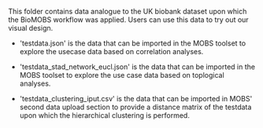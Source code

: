 This folder contains data analogue to the UK biobank dataset upon which the BioMOBS workflow was applied. Users can use this data to try out our visual design.

- 'testdata.json'
is the data that can be imported in the MOBS toolset to explore the usecase data based on correlation analyses. 

- 'testdata_stad_network_eucl.json'
is the data that can be imported in the MOBS toolset to explore the use case data based on toplogical analyses. 

- 'testdata_clustering_iput.csv'
is the data that can be imported in MOBS' second data upload section to provide a distance matrix of the testdata upon which the hierarchical clustering is performed.


